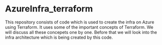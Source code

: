 # AzureInfra_terraform

This repository consists of code which is used to create the infra on Azure using Terraform.
It uses some of the  important concepts of Terraform. We will discuss all these concepets one by one. Before that we will look into the infra architecture which is being created by this code.
